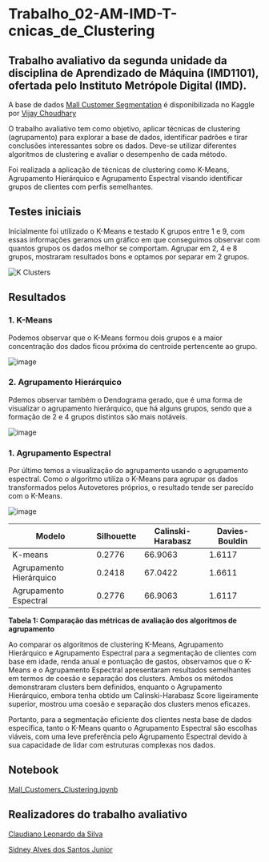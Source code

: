 # Trabalho_02-AM-IMD-T-cnicas_de_Clustering
## Trabalho avaliativo da segunda unidade da disciplina de Aprendizado de Máquina (IMD1101), ofertada pelo Instituto Metrópole Digital (IMD).

A base de dados [Mall Customer Segmentation](https://www.kaggle.com/datasets/vjchoudhary7/customer-segmentation-tutorial-in-python) é disponibilizada no Kaggle por [Vijay Choudhary](https://www.kaggle.com/vjchoudhary7)

O trabalho avaliativo tem como objetivo, aplicar técnicas de clustering (agrupamento) para explorar a base de dados, identificar padrões e tirar conclusões interessantes sobre os dados. Deve-se utilizar diferentes algoritmos de clustering e avaliar o desempenho de cada método.

Foi realizada a aplicação de técnicas de clustering como K-Means, Agrupamento Hierárquico e Agrupamento Espectral visando identificar grupos de clientes com perfis semelhantes.

## Testes iniciais

Inicialmente foi utilizado o K-Means e testado K grupos entre 1 e 9, com essas informações geramos um gráfico em que conseguimos observar com quantos grupos os dados melhor
se comportam. Agrupar em 2, 4 e 8 grupos, mostraram resultados bons e optamos por separar em 2 grupos.

![K Clusters](https://github.com/user-attachments/assets/8083dfa4-8ffa-4816-ae35-f4a08d66b429)

## Resultados

### 1. K-Means

Podemos observar que o K-Means formou dois grupos e a maior concentração dos dados ficou próxima do centroide pertencente ao grupo.

![image](https://github.com/user-attachments/assets/31746582-0b39-405e-82e2-c0b1d3a9842f)

### 2. Agrupamento Hierárquico

Pdemos observar também o Dendograma gerado, que é uma forma de visualizar o agrupamento hierárquico, que há alguns grupos, sendo que a formação de 2 e 4 grupos distintos são mais notáveis.

![image](https://github.com/user-attachments/assets/b8d3780e-979f-4b89-8730-42df835ed91d)

### 1. Agrupamento Espectral

Por último temos a visualização do agrupamento usando o agrupamento espectral. Como o algoritmo utiliza o K-Means para agrupar os dados transformados pelos Autovetores próprios, o resultado tende ser parecido com o K-Means.

![image](https://github.com/user-attachments/assets/3bb3a90b-b4eb-4ed6-9375-cf43e61b568b)

| Modelo | Silhouette | Calinski-Harabasz | Davies-Bouldin |
|---|---|---|---|
| K-means | 0.2776 | 66.9063 | 1.6117 |
| Agrupamento Hierárquico | 0.2418 | 67.0422 | 1.6611 |
| Agrupamento Espectral | 0.2776 | 66.9063 | 1.6117 |

**Tabela 1: Comparação das métricas de avaliação dos algoritmos de agrupamento**

Ao comparar os algoritmos de clustering K-Means, Agrupamento Hierárquico e Agrupamento Espectral para a segmentação de clientes com base em idade, renda anual e pontuação de gastos, observamos que o K-Means e o Agrupamento Espectral apresentaram resultados semelhantes em termos de coesão e separação dos clusters. Ambos os métodos demonstraram clusters bem definidos, enquanto o Agrupamento Hierárquico, embora tenha obtido um Calinski-Harabasz Score ligeiramente superior, mostrou uma coesão e separação dos clusters menos eficazes.

Portanto, para a segmentação eficiente dos clientes nesta base de dados específica, tanto o K-Means quanto o Agrupamento Espectral são escolhas viáveis, com uma leve preferência pelo Agrupamento Espectral devido à sua capacidade de lidar com estruturas complexas nos dados.

## Notebook

[Mall_Customers_Clustering.ipynb](https://github.com/SidneyJunior01234/Trabalho_02-AM-IMD-T-cnicas_de_Clustering/blob/main/Mall_Customers_Clustering.ipynb)

## Realizadores do trabalho avaliativo

[Claudiano Leonardo da Silva](https://github.com/ClaudianoLeonardo)

[Sidney Alves dos Santos Junior](https://github.com/SidneyJunior01234)
